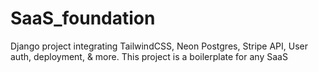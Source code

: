 # SaaS_foundation
Django project integrating TailwindCSS, Neon Postgres, Stripe API, User auth, deployment, &amp; more. This project is a boilerplate for any SaaS 
